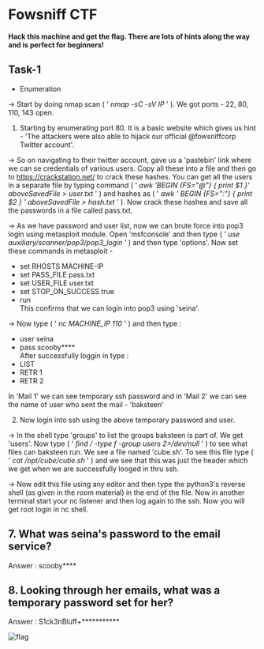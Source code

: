 # Fowsniff CTF
**Hack this machine and get the flag. There are lots of hints along the way and is perfect for beginners!**

## Task-1

* Enumeration
 
-> Start by doing nmap scan ( ' *nmap -sC -sV IP* ' ). We got ports - 22, 80, 110, 143 open.

1. Starting by enumerating port 80. It is a basic website which gives us hint - 'The attackers were also able to hijack our official @fowsniffcorp Twitter account'. 

-> So on navigating to their twitter account, gave us a 'pastebin' link where we can se credentials of various users. Copy all these into a file and then go to https://crackstation.net/ to crack these hashes. You can get all the users in a separate file by typing command ( ' *awk 'BEGIN {FS="@"} { print $1 }' aboveSavedFile > user.txt* ' ) and hashes as (  ' *awk ' BEGIN {FS=":"} { print $2 } ' aboveSavedFile > hash.txt* ' ). Now crack these hashes and save all the passwords in a file called pass.txt.

-> As we have password and user list, now we can brute force into pop3 login using metasploit module. Open 'msfconsole' and then type ( ' *use auxiliary/scanner/pop3/pop3_login* ' ) and then type 'options'. Now set these commands in metasploit - <br>
- set RHOSTS MACHINE-IP<br>
- set PASS_FILE pass.txt<br>
- set USER_FILE user.txt<br>
- set STOP_ON_SUCCESS true<br>
- run<br>
This confirms that we can login into pop3 using 'seina'.

-> Now type ( ' *nc MACHINE_IP 110* ' ) and then type :<br>
- user seina<br>
- pass scooby****<br>
After successfully loggin in type : <br>
- LIST<br>
- RETR 1<br>
- RETR 2<br>

In 'Mail 1' we can see temporary ssh password and in 'Mail 2' we can see the name of user who sent the mail - 'baksteen'

2. Now login into ssh using the above temporary password and user.

-> In the shell type 'groups' to list the groups baksteen is part of. We get 'users'. Now type ( ' *find / -type f -group users 2>/dev/null* ' ) to see what files can baksteen run. We see a file named 'cube.sh'. To see this file type ( ' *cat /opt/cube/cube.sh* ' ) and we see that this was just the header which we get when we are successfully looged in thru ssh.

-> Now edit this file using any editor and then type the python3's reverse shell (as given in the room material)  in the end of the file. Now in another terminal start your nc listener and then log again to the ssh. Now you will get root login in nc shell.

## 7. What was seina's password to the email service?<br>
Answer : scooby****

## 8. Looking through her emails, what was a temporary password set for her?<br> 
Answer : S1ck3nBluff+***********

![flag](flag.png)
